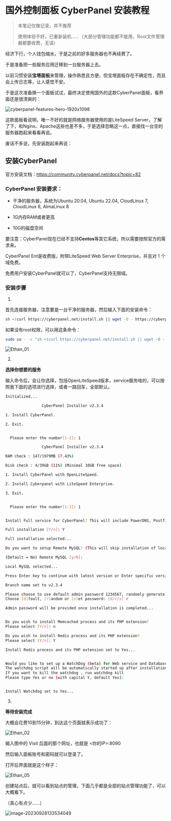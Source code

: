 # 国外控制面板 CyberPanel 安装教程

> 本笔记仅做记录，并不推荐
>
> 使用体验不好，已重新装机……（大部分管理功能都不能用，Root文件管理器都要收费，无语）

经济下行，个人钱包缩水，于是之前的好多服务器也不再续费了。

于是准备把一些服务应用迁移到一台服务器上去。

以前习惯安装**宝塔面板**来管理，操作熟悉且方便，但宝塔面板存在不确定性，而且会上传日志等，让人感觉不安。

于是这次准备换一个面板试试，最终决定使用国外的这款CyberPanel面板，看界面还是很清爽的：

![cyberpanel-features-hero-1920x1098](https://pic.shejibiji.com/i/2023/09/28/6514f59467fde.png)

这款面板看说明，唯一不好的就是网络服务器使用的是LiteSpeed Server，了解了下，和Nginx、Apache这些也差不多，于是选择忽略这一点，直接找一台空的服务器跑起来看看再说。

废话不多说，先安装跑起来再说：

## 安装CyberPanel

官方安装文档：https://community.cyberpanel.net/docs?topic=82

### CyberPanel 安装要求：

- 干净的服务器，系统为Ubuntu 20.04, Ubuntu 22.04, CloudLinux 7, CloudLinux 8, AlmaLinux 8

- 1G内存RAM或者更高

- 10G的磁盘空间

要注意：CyberPanel现在已经不支持**Centos**等其它系统，所以需要按照官方的需求来。

CyberPanel Ent是收费版，附带LiteSpeed Web Server Enterprise，并且对 1 个域免费。

免费用户安装CyberPanel就可以了，CyberPanel支持无限域。

### 安装步骤

1.

首先连接服务器，注意要是一台干净的服务器，然后输入下面的安装命令：

```bash
sh <(curl https://cyberpanel.net/install.sh || wget -O - https://cyberpanel.net/install.sh)
```

如果没有root权限，可以用这条命令：

```bash
sudo su - -c "sh <(curl https://cyberpanel.net/install.sh || wget -O - https://cyberpanel.net/install.sh)"
```

![Ethan_01](https://pic.shejibiji.com/i/2023/09/28/6514f56b5551f.jpg)

2.

**选择你想要的服务**

输入命令后，会让你选择，包括OpenLiteSpeed版本，service服务啥的，可以按照我下面的选项进行选择，或者一路回车，全部默认。

```bash
Initialized...

                CyberPanel Installer v2.3.4

1. Install CyberPanel.

2. Exit.


  Please enter the number[1-2]: 1

                CyberPanel Installer v2.3.4

RAM check : 147/1979MB (7.43%)

Disk check : 4/39GB (11%) (Minimal 10GB free space)

1. Install CyberPanel with OpenLiteSpeed.

2. Install Cyberpanel with LiteSpeed Enterprise.

3. Exit.


  Please enter the number[1-3]: 1


Install Full service for CyberPanel? This will include PowerDNS, Postfix and Pure-FTPd.

Full installation [Y/n]: Y

Full installation selected...

Do you want to setup Remote MySQL? (This will skip installation of local MySQL)

(Default = No) Remote MySQL [y/N]:  

Local MySQL selected...

Press Enter key to continue with latest version or Enter specific version such as: 1.9.4 , 2.0.1 , 2.0.2 ...etc

Branch name set to v2.3.4

Please choose to use default admin password 1234567, randomly generate one (recommended) or specify the admin password?
Choose [d]fault, [r]andom or [s]et password: [d/r/s] r

Admin password will be provided once installation is completed...


Do you wish to install Memcached process and its PHP extension?
Please select [Y/n]: n

Do you wish to install Redis process and its PHP extension?
Please select [Y/n]: Y

Install Redis process and its PHP extension set to Yes...


Would you like to set up a WatchDog (beta) for Web service and Database service ?
The watchdog script will be automatically started up after installation and server reboot
If you want to kill the watchdog , run watchdog kill
Please type Yes or no (with capital Y, default Yes): 


Install Watchdog set to Yes...
```

3.

**等待安装完成**

大概会花费10到15分钟，到达这个页面就表示成功了：

![Ethan_02](https://pic.shejibiji.com/i/2023/09/28/65150dde2656b.jpg)

输入图中的 Visit 后面的那个网址，也就是 <你的IP>:8090

然后输入面板账号和密码就可以登录了。

打开后界面就是这个样子：

![Ethan_05](https://pic.shejibiji.com/i/2023/09/28/65150ea795ff9.jpg)



创建站点后，就可以看到站点的管理，下面几乎都是全部的站点管理功能了，可以大概看下。

（真心有点少……）

![image-20230928133534049](https://pic.shejibiji.com/i/2023/09/28/651510a82926f.png)
